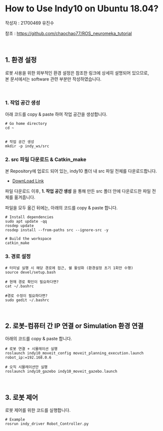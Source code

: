 # How to Use Indy10 on Ubuntu 18.04?

작성자 : 21700469 유진수

참조 : https://github.com/chaochao77/ROS_neuromeka_tutorial

<br>

## 1. 환경 설정

로봇 사용을 위한 외부적인 환경 설정은 참조한 링크에 상세히 설명되어 있으므로, <br>
본 문서에서는 software 관련 부분만 작성하였습니다.

<br>

### 1. 작업 공간 생성

아래 코드를 copy & paste 하여 작업 공간을 생성합니다.

```
# Go home directory
cd ~ 


# 작업 공간 생성
mkdir -p indy_ws/src
```

### 2. src 파일 다운로드 & Catkin_make

본 Repository에 업로드 되어 있는, indy10 폴더 내 src 파일 전체를 다운로드합니다.
- [DownLoad Link](https://github.com/Yjinsu/MIP-Robot_Control_using_ROS/tree/main/Indy10/src)

파일 다운로드 이후, **1. 작업 공간 생성** 을 통해 만든 src 폴더 안에 다운로드한 파일 전체를 옮겨줍니다.

파일을 모두 옮긴 뒤에는, 아래의 코드를 copy & paste 합니다.

```
# Install dependencies
sudo apt update -qq
rosdep update
rosdep install --from-paths src --ignore-src -y

# Build the workspace
catkin_make
```

### 3. 경로 설정
```
# 터미널 실행 시 해당 경로에 접근, 쉘 활성화 (환경설정 초기 1회만 수행)
source devel/setup.bash 

# 현재 경로 확인이 필요하다면?
cat ~/.bashrc

#경로 수정이 필요하다면?
sudo gedit ~/.bashrc 
```


<br>


## 2. 로봇-컴퓨터 간 IP 연결 or Simulation 환경 연결

아래의 코드를 copy & paste 합니다.

```
# 로봇 연결 + 시뮬레이션 실행
roslaunch indy10_moveit_config moveit_planning_execution.launch robot_ip:=192.168.0.6

# 오직 시뮬레이션만 실행
roslaunch indy10_gazebo indy10_moveit_gazebo.launch
```

<br>

## 3. 로봇 제어

로봇 제어를 위한 코드를 실행합니다.

```
# Example
rosrun indy_driver Robot_Controller.py
```
